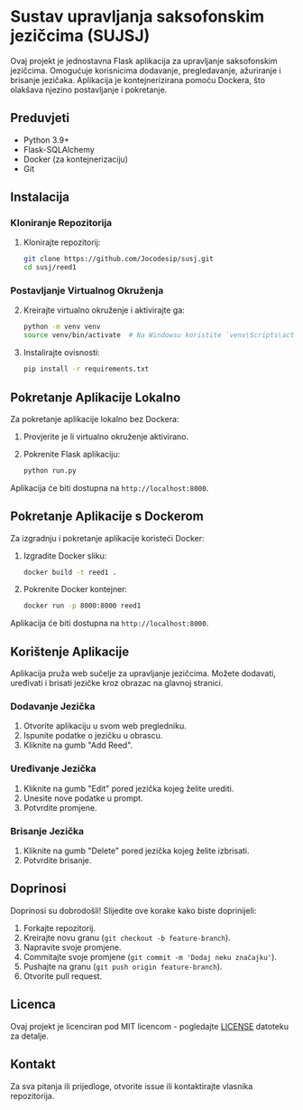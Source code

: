 # Sustav upravljanja saksofonskim jezičcima (SUJSJ)

Ovaj projekt je jednostavna Flask aplikacija za upravljanje saksofonskim jezičcima. Omogućuje korisnicima dodavanje, pregledavanje, ažuriranje i brisanje jezičaka. Aplikacija je kontejnerizirana pomoću Dockera, što olakšava njezino postavljanje i pokretanje.

## Preduvjeti

- Python 3.9+
- Flask-SQLAlchemy
- Docker (za kontejnerizaciju)
- Git

## Instalacija

### Kloniranje Repozitorija

1. Klonirajte repozitorij:

    ```sh
    git clone https://github.com/Jocodesip/susj.git
    cd susj/reed1
    ```

### Postavljanje Virtualnog Okruženja

2. Kreirajte virtualno okruženje i aktivirajte ga:

    ```sh
    python -m venv venv
    source venv/bin/activate  # Na Windowsu koristite `venv\Scripts\activate`
    ```

3. Instalirajte ovisnosti:

    ```sh
    pip install -r requirements.txt
    ```

## Pokretanje Aplikacije Lokalno

Za pokretanje aplikacije lokalno bez Dockera:

1. Provjerite je li virtualno okruženje aktivirano.

2. Pokrenite Flask aplikaciju:

    ```sh
    python run.py
    ```

Aplikacija će biti dostupna na `http://localhost:8000`.

## Pokretanje Aplikacije s Dockerom

Za izgradnju i pokretanje aplikacije koristeći Docker:

1. Izgradite Docker sliku:

    ```sh
    docker build -t reed1 .
    ```

2. Pokrenite Docker kontejner:

    ```sh
    docker run -p 8000:8000 reed1
    ```

Aplikacija će biti dostupna na `http://localhost:8000`.

## Korištenje Aplikacije

Aplikacija pruža web sučelje za upravljanje jezičcima. Možete dodavati, uređivati i brisati jezičke kroz obrazac na glavnoj stranici.

### Dodavanje Jezička

1. Otvorite aplikaciju u svom web pregledniku.
2. Ispunite podatke o jezičku u obrascu.
3. Kliknite na gumb "Add Reed".

### Uređivanje Jezička

1. Kliknite na gumb "Edit" pored jezička kojeg želite urediti.
2. Unesite nove podatke u prompt.
3. Potvrdite promjene.

### Brisanje Jezička

1. Kliknite na gumb "Delete" pored jezička kojeg želite izbrisati.
2. Potvrdite brisanje.

## Doprinosi

Doprinosi su dobrodošli! Slijedite ove korake kako biste doprinijeli:

1. Forkajte repozitorij.
2. Kreirajte novu granu (`git checkout -b feature-branch`).
3. Napravite svoje promjene.
4. Commitajte svoje promjene (`git commit -m 'Dodaj neku značajku'`).
5. Pushajte na granu (`git push origin feature-branch`).
6. Otvorite pull request.

## Licenca

Ovaj projekt je licenciran pod MIT licencom - pogledajte [LICENSE](LICENSE) datoteku za detalje.

## Kontakt

Za sva pitanja ili prijedloge, otvorite issue ili kontaktirajte vlasnika repozitorija.
